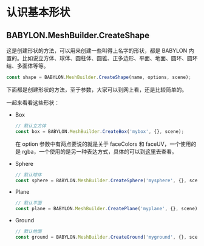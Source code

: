 # 认识基本形状

## BABYLON.MeshBuilder.CreateShape

这是创建形状的方法，可以用来创建一些叫得上名字的形状，都是 BABYLON 内置的。比如说立方体、球体、圆柱体、圆锥、正多边形、平面、地面、圆环、圆环结、多面体等等。

```js
const shape = BABYLON.MeshBuilder.CreateShape(name, options, scene);
```
下面都是创建形状的方法，至于参数，大家可以到网上看，还是比较简单的。

一起来看看这些形状：

- Box

  ```js
  // 默认立方体
  const box = BABYLON.MeshBuilder.CreateBox('mybox', {}, scene);
  ```

  在 option 参数中有两点要说的就是关于 faceColors 和 faceUV，一个使用的是 rgba，一个使用的是另一种表达方式，具体的可以到[这里](../how_to/faceuv_facecolors.md)去查看。

- Sphere

  ```js
  // 默认球体
  const sphere = BABYLON.MeshBuilder.CreateSphere('mysphere', {}, scene);
  ```

- Plane

  ```js
  // 默认平面
  const plane = BABYLON.MeshBuilder.CreatePlane('myplane', {}, scene);
  ```

- Ground

  ```js
  // 默认地面
  const ground = BABYLON.MeshBuilder.CreateGround('myground', {}, scene);
  ```
